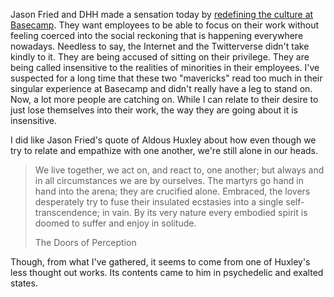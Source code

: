 Jason Fried and DHH made a sensation today by
[redefining the culture at Basecamp](https://world.hey.com/jason/changes-at-basecamp-7f32afc5).
They want employees to be able to focus on their work without feeling coerced
into the social reckoning that is happening everywhere nowadays.  Needless to
say, the Internet and the Twitterverse didn't take kindly to it.  They are being
accused of sitting on their privilege.  They are being called insensitive to the
realities of minorities in their employees.  I've suspected for a long time that
these two "mavericks" read too much in their singular experience at Basecamp and
didn't really have a leg to stand on.  Now, a lot more people are catching on.
While I can relate to their desire to just lose themselves into their work, the
way they are going about it is insensitive.

I did like Jason Fried's quote of Aldous Huxley about how even though we try to
relate and empathize with one another, we're still alone in our heads.

> We live together, we act on, and react to, one another; but always and in all
> circumstances we are by ourselves.  The martyrs go hand in hand into the
> arena; they are crucified alone.  Embraced, the lovers desperately try to fuse
> their insulated ecstasies into a single self-transcendence; in vain.  By its
> very nature every embodied spirit is doomed to suffer and enjoy in solitude.
> <footer>The Doors of Perception</footer>

Though, from what I've gathered, it seems to come from one of Huxley's less
thought out works.  Its contents came to him in psychedelic and exalted states.
